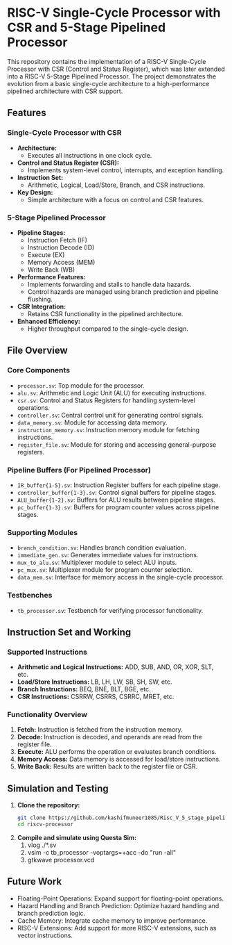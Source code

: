 # RISC-V Single-Cycle Processor with CSR and 5-Stage Pipelined Processor

This repository contains the implementation of a RISC-V Single-Cycle Processor with CSR (Control and Status Register), which was later extended into a RISC-V 5-Stage Pipelined Processor. The project demonstrates the evolution from a basic single-cycle architecture to a high-performance pipelined architecture with CSR support.

## Features

### Single-Cycle Processor with CSR
- **Architecture:**
  - Executes all instructions in one clock cycle.
- **Control and Status Register (CSR):**
  - Implements system-level control, interrupts, and exception handling.
- **Instruction Set:**
  - Arithmetic, Logical, Load/Store, Branch, and CSR instructions.
- **Key Design:**
  - Simple architecture with a focus on control and CSR features.

### 5-Stage Pipelined Processor
- **Pipeline Stages:**
  - Instruction Fetch (IF)
  - Instruction Decode (ID)
  - Execute (EX)
  - Memory Access (MEM)
  - Write Back (WB)
- **Performance Features:**
  - Implements forwarding and stalls to handle data hazards.
  - Control hazards are managed using branch prediction and pipeline flushing.
- **CSR Integration:**
  - Retains CSR functionality in the pipelined architecture.
- **Enhanced Efficiency:**
  - Higher throughput compared to the single-cycle design.

## File Overview

### Core Components
- `processor.sv`: Top module for the processor.
- `alu.sv`: Arithmetic and Logic Unit (ALU) for executing instructions.
- `csr.sv`: Control and Status Registers for handling system-level operations.
- `controller.sv`: Central control unit for generating control signals.
- `data_memory.sv`: Module for accessing data memory.
- `instruction_memory.sv`: Instruction memory module for fetching instructions.
- `register_file.sv`: Module for storing and accessing general-purpose registers.

### Pipeline Buffers (For Pipelined Processor)
- `IR_buffer{1-5}.sv`: Instruction Register buffers for each pipeline stage.
- `controller_buffer{1-3}.sv`: Control signal buffers for pipeline stages.
- `ALU_buffer{1-2}.sv`: Buffers for ALU results between pipeline stages.
- `pc_buffer{1-3}.sv`: Buffers for program counter values across pipeline stages.

### Supporting Modules
- `branch_condition.sv`: Handles branch condition evaluation.
- `immediate_gen.sv`: Generates immediate values for instructions.
- `mux_to_alu.sv`: Multiplexer module to select ALU inputs.
- `pc_mux.sv`: Multiplexer module for program counter selection.
- `data_mem.sv`: Interface for memory access in the single-cycle processor.

### Testbenches
- `tb_processor.sv`: Testbench for verifying processor functionality.

## Instruction Set and Working

### Supported Instructions
- **Arithmetic and Logical Instructions:** ADD, SUB, AND, OR, XOR, SLT, etc.
- **Load/Store Instructions:** LB, LH, LW, SB, SH, SW, etc.
- **Branch Instructions:** BEQ, BNE, BLT, BGE, etc.
- **CSR Instructions:** CSRRW, CSRRS, CSRRC, MRET, etc.

### Functionality Overview
1. **Fetch:** Instruction is fetched from the instruction memory.
2. **Decode:** Instruction is decoded, and operands are read from the register file.
3. **Execute:** ALU performs the operation or evaluates branch conditions.
4. **Memory Access:** Data memory is accessed for load/store instructions.
5. **Write Back:** Results are written back to the register file or CSR.

## Simulation and Testing

1. **Clone the repository:**
   ```sh
   git clone https://github.com/kashifmuneer1085/Risc_V_5_stage_pipelined_Processor.git
   cd riscv-processor
   
2. **Compile and simulate using Questa Sim:**
    1. vlog ./*.sv
    2. vsim -c tb_processor -voptargs=+acc -do "run -all"
    3. gtkwave processor.vcd



## Future Work
  - Floating-Point Operations: Expand support for floating-point operations.
  - Hazard Handling and Branch Prediction: Optimize hazard handling and branch prediction logic.
  - Cache Memory: Integrate cache memory to improve performance.
  - RISC-V Extensions: Add support for more RISC-V extensions, such as vector instructions.

    




   

